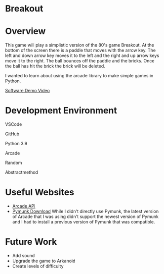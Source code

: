 # Breakout
# Overview


This game will play a simplistic version of the 80's game Breakout. At the bottom of the screen there is a paddle that moves with the arrow key. The left and down arrow key moves it to the left and the right and up arrow keys move it to the right. The ball bounces off the paddle and the bricks. Once the ball has hit the brick the brick will be deleted. 

I wanted to learn about using the arcade library to make simple games in Python.

[Software Demo Video](https://www.youtube.com/watch?v=MJXcPOOObQ8&feature=youtu.be)

# Development Environment


VSCode

GitHub


Python 3.9

Arcade

Random

Abstractmethod
# Useful Websites
* [Arcade API](https://arcade.academy/arcade.html?highlight=load_texture#arcade.ArcadeContext.load_texture)
* [Pymunk Download](https://pypi.org/project/pymunk/5.7.0/)
While I didn't directly use Pymunk, the latest version of Arcade that I was using didn't support the newest version of Pymunk and I had to install a previous version of Pymunk that was compatible.

# Future Work
* Add sound
* Upgrade the game to Arkanoid
* Create levels of difficulty
